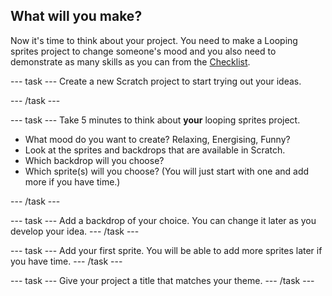 ## What will you make?
Now it's time to think about your project. You need to make a Looping sprites project to change someone's mood and you also need to demonstrate as many skills as you can from the [Checklist](). 

--- task ---
Create a new Scratch project to start trying out your ideas.

--- /task ---

--- task ---
Take 5 minutes to think about **your** looping sprites project. 

+ What mood do you want to create? Relaxing, Energising, Funny?
+ Look at the sprites and backdrops that are available in Scratch.
+ Which backdrop will you choose? 
+ Which sprite(s) will you choose? (You will just start with one and add more if you have time.)

--- /task ---

--- task ---
Add a backdrop of your choice. You can change it later as you develop your idea. 
--- /task ---

--- task ---
Add your first sprite. You will be able to add more sprites later if you have time. 
--- /task ---

--- task ---
Give your project a title that matches your theme. 
--- /task ---


